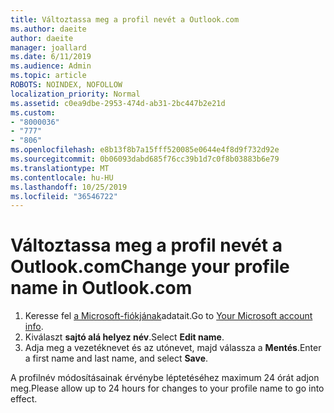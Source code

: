 ```yaml
---
title: Változtassa meg a profil nevét a Outlook.com
ms.author: daeite
author: daeite
manager: joallard
ms.date: 6/11/2019
ms.audience: Admin
ms.topic: article
ROBOTS: NOINDEX, NOFOLLOW
localization_priority: Normal
ms.assetid: c0ea9dbe-2953-474d-ab31-2bc447b2e21d
ms.custom:
- "8000036"
- "777"
- "806"
ms.openlocfilehash: e8b13f8b7a15fff520085e0644e4f8d9f732d92e
ms.sourcegitcommit: 0b06093dabd685f76cc39b1d7c0f8b03883b6e79
ms.translationtype: MT
ms.contentlocale: hu-HU
ms.lasthandoff: 10/25/2019
ms.locfileid: "36546722"
---
```

# <a name="change-your-profile-name-in-outlookcom"></a><span data-ttu-id="ad9fd-102">Változtassa meg a profil nevét a Outlook.com</span><span class="sxs-lookup"><span data-stu-id="ad9fd-102">Change your profile name in Outlook.com</span></span>

1. <span data-ttu-id="ad9fd-103">Keresse fel [a Microsoft-fiókjának](https://go.microsoft.com/fwlink/p/?linkid=860841)adatait.</span><span class="sxs-lookup"><span data-stu-id="ad9fd-103">Go to [Your Microsoft account info](https://go.microsoft.com/fwlink/p/?linkid=860841).</span></span>
2. <span data-ttu-id="ad9fd-104">Kiválaszt **sajtó alá helyez név**.</span><span class="sxs-lookup"><span data-stu-id="ad9fd-104">Select **Edit name**.</span></span>
3. <span data-ttu-id="ad9fd-105">Adja meg a vezetéknevet és az utónevet, majd válassza a **Mentés**.</span><span class="sxs-lookup"><span data-stu-id="ad9fd-105">Enter a first name and last name, and select **Save**.</span></span>

<span data-ttu-id="ad9fd-106">A profilnév módosításainak érvénybe léptetéséhez maximum 24 órát adjon meg.</span><span class="sxs-lookup"><span data-stu-id="ad9fd-106">Please allow up to 24 hours for changes to your profile name to go into effect.</span></span>